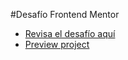 #Desafío Frontend Mentor
- [Revisa el desafío aquí](https://www.frontendmentor.io/challenges/ecommerce-product-page-UPsZ9MJp6)
- [Preview project](https://ecommercer-tavi.netlify.app/)